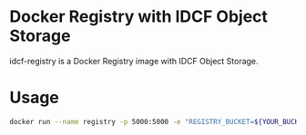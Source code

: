 Docker Registry with IDCF Object Storage
========================================

idcf-registry is a Docker Registry image with IDCF Object Storage.

# Usage
```bash
docker run --name registry -p 5000:5000 -e "REGISTRY_BUCKET=${YOUR_BUCKET}" -e "AWS_ACCESS_KEY_ID=${YOUR_ACCESS_KEY}" -e "AWS_SECRET_ACCESS_KEY=${YOUR_SECRET_KEY}" idcf-registry
```
